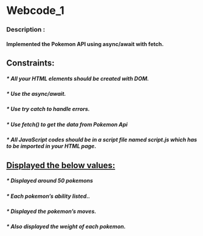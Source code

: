 # Webcode_1

### Description :

#### Implemented the Pokemon API using async/await with fetch.

## Constraints:

##### * All your HTML elements should be created with DOM.
##### * Use the async/await.
##### * Use try catch to handle errors.
##### * Use fetch() to get the data from Pokemon Api
##### * All JavaScript codes should be in a script file named script.js which has to be imported in your HTML page.

## <u>Displayed the below values:</u>

##### * Displayed around 50 pokemons
##### * Each pokemon’s ability listed..
##### * Displayed the pokemon’s moves.
##### * Also displayed the weight of each pokemon.
